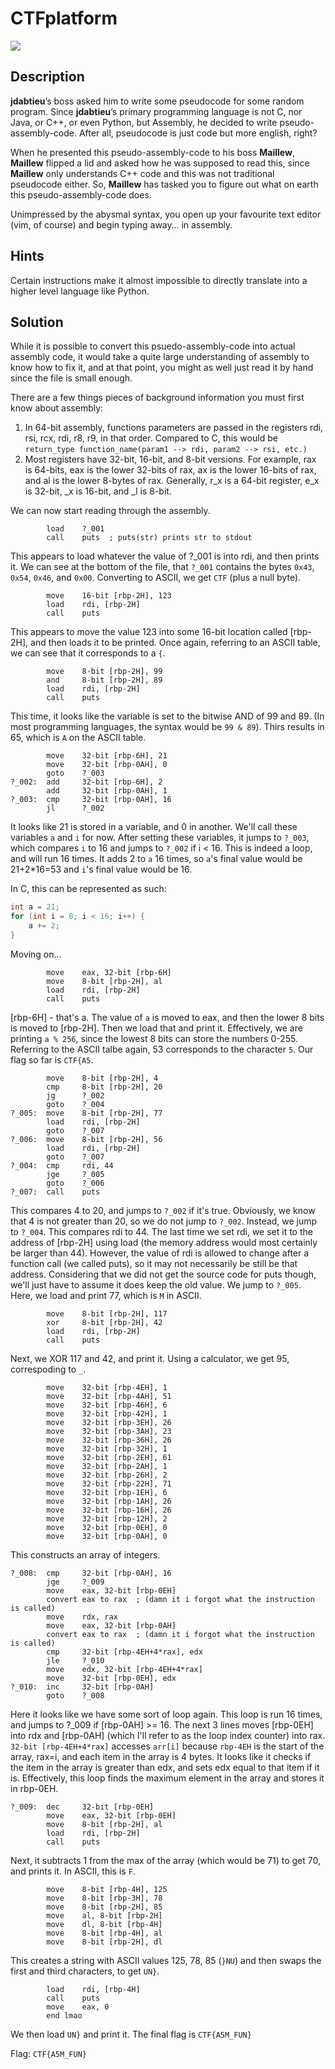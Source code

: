 # CTFplatform
![](https://img.shields.io/badge/category-rev-blue)

## Description
**jdabtieu**’s boss asked him to write some pseudocode for some random program. Since **jdabtieu**’s primary programming language is not C, nor Java, or C++, or even Python, but Assembly, he decided to write pseudo-assembly-code. After all, pseudocode is just code but more english, right?

When he presented this pseudo-assembly-code to his boss **Maillew**, **Maillew** flipped a lid and asked how he was supposed to read this, since **Maillew** only understands C++ code and this was not traditional pseudocode either. So, **Maillew** has tasked you to figure out what on earth this pseudo-assembly-code does.

Unimpressed by the abysmal syntax, you open up your favourite text editor (vim, of course) and begin typing away… in assembly.

## Hints
Certain instructions make it almost impossible to directly translate into a higher level language like Python.

## Solution
While it is possible to convert this psuedo-assembly-code into actual assembly code, it would take a quite large understanding of assembly to know how to fix it, and at that point, you might as well just read it by hand since the file is small enough.

There are a few things pieces of background information you must first know about assembly:
1. In 64-bit assembly, functions parameters are passed in the registers rdi, rsi, rcx, rdi, r8, r9, in that order. Compared to C, this would be `return_type function_name(param1 --> rdi, param2 --> rsi, etc.)`
2. Most registers have 32-bit, 16-bit, and 8-bit versions. For example, rax is 64-bits, eax is the lower 32-bits of rax, ax is the lower 16-bits of rax, and al is the lower 8-bytes of rax. Generally, r_x is a 64-bit register, e_x is 32-bit, _x is 16-bit, and _l is 8-bit.

We can now start reading through the assembly.

```
        load    ?_001
        call    puts  ; puts(str) prints str to stdout
```
This appears to load whatever the value of ?_001 is into rdi, and then prints it. We can see at the bottom of the file, that `?_001` contains the bytes `0x43`, `0x54`, `0x46`, and `0x00`. Converting to ASCII, we get `CTF` (plus a null byte).

```
        move    16-bit [rbp-2H], 123
        load    rdi, [rbp-2H]
        call    puts
```
This appears to move the value 123 into some 16-bit location called [rbp-2H], and then loads it to be printed. Once again, referring to an ASCII table, we can see that it corresponds to a `{`.

```
        move    8-bit [rbp-2H], 99
        and     8-bit [rbp-2H], 89
        load    rdi, [rbp-2H]
        call    puts
```
This time, it looks like the variable is set to the bitwise AND of 99 and 89. (In most programming languages, the syntax would be `99 & 89`). Thirs results in 65, which is `A` on the ASCII table.

```
        move    32-bit [rbp-6H], 21
        move    32-bit [rbp-0AH], 0
        goto    ?_003
?_002:  add     32-bit [rbp-6H], 2
        add     32-bit [rbp-0AH], 1
?_003:  cmp     32-bit [rbp-0AH], 16
        jl      ?_002
```
It looks like 21 is stored in a variable, and 0 in another. We'll call these variables `a` and `i` for now. After setting these variables, it jumps to `?_003`, which compares `i` to 16 and jumps to `?_002` if i < 16. This is indeed a loop, and will run 16 times. It adds 2 to `a` 16 times, so `a`'s final value would be 21+2*16=53 and `i`'s final value would be 16.

In C, this can be represented as such:
```c
int a = 21;
for (int i = 0; i < 16; i++) {
    a += 2;
}
```

Moving on...
```
        move    eax, 32-bit [rbp-6H]
        move    8-bit [rbp-2H], al
        load    rdi, [rbp-2H]
        call    puts
```
[rbp-6H] - that's a. The value of `a` is moved to eax, and then the lower 8 bits is moved to [rbp-2H]. Then we load that and print it. Effectively, we are printing `a % 256`, since the lowest 8 bits can store the numbers 0-255. Referring to the ASCII talbe again, 53 corresponds to the character `5`. Our flag so far is `CTF{A5`.

```
        move    8-bit [rbp-2H], 4
        cmp     8-bit [rbp-2H], 20
        jg      ?_002
        goto    ?_004
?_005:  move    8-bit [rbp-2H], 77
        load    rdi, [rbp-2H]
        goto    ?_007
?_006:  move    8-bit [rbp-2H], 56
        load    rdi, [rbp-2H]
        goto    ?_007
?_004:  cmp     rdi, 44
        jge     ?_005
        goto    ?_006
?_007:  call    puts
```
This compares 4 to 20, and jumps to `?_002` if it's true. Obviously, we know that 4 is not greater than 20, so we do not jump to `?_002`. Instead, we jump to `?_004`. This compares rdi to 44. The last time we set rdi, we set it to the address of [rbp-2H] using load (the memory address would most certainly be larger than 44). However, the value of rdi is allowed to change after a function call (we called puts), so it may not necessarily be still be that address. Considering that we did not get the source code for puts though, we'll just have to assume it does keep the old value. We jump to `?_005`. Here, we load and print 77, which is `M` in ASCII.

```
        move    8-bit [rbp-2H], 117
        xor     8-bit [rbp-2H], 42
        load    rdi, [rbp-2H]
        call    puts
```
Next, we XOR 117 and 42, and print it. Using a calculator, we get 95, correspoding to `_`.
```
        move    32-bit [rbp-4EH], 1
        move    32-bit [rbp-4AH], 51
        move    32-bit [rbp-46H], 6
        move    32-bit [rbp-42H], 1
        move    32-bit [rbp-3EH], 26
        move    32-bit [rbp-3AH], 23
        move    32-bit [rbp-36H], 26
        move    32-bit [rbp-32H], 1
        move    32-bit [rbp-2EH], 61
        move    32-bit [rbp-2AH], 1
        move    32-bit [rbp-26H], 2
        move    32-bit [rbp-22H], 71
        move    32-bit [rbp-1EH], 6
        move    32-bit [rbp-1AH], 26
        move    32-bit [rbp-16H], 26
        move    32-bit [rbp-12H], 2
        move    32-bit [rbp-0EH], 0
        move    32-bit [rbp-0AH], 0
```
This constructs an array of integers.
```
?_008:  cmp     32-bit [rbp-0AH], 16
        jge     ?_009
        move    eax, 32-bit [rbp-0EH]
        convert eax to rax  ; (damn it i forgot what the instruction is called)
        move    rdx, rax
        move    eax, 32-bit [rbp-0AH]
        convert eax to rax  ; (damn it i forgot what the instruction is called)
        cmp     32-bit [rbp-4EH+4*rax], edx
        jle     ?_010
        move    edx, 32-bit [rbp-4EH+4*rax]
        move    32-bit [rbp-0EH], edx
?_010:  inc     32-bit [rbp-0AH]
        goto    ?_008
```
Here it looks like we have some sort of loop again. This loop is run 16 times, and jumps to ?_009 if [rbp-0AH] >= 16. The next 3 lines moves [rbp-0EH] into rdx and [rbp-0AH] (which I'll refer to as the loop index counter) into rax. `32-bit [rbp-4EH+4*rax]` accesses `arr[i]` because `rbp-4EH` is the start of the array, rax=i, and each item in the array is 4 bytes. It looks like it checks if the item in the array is greater than edx, and sets edx equal to that item if it is. Effectively, this loop finds the maximum element in the array and stores it in rbp-0EH.
```
?_009:  dec     32-bit [rbp-0EH]
        move    eax, 32-bit [rbp-0EH]
        move    8-bit [rbp-2H], al
        load    rdi, [rbp-2H]
        call    puts
```
Next,  it subtracts 1 from the max of the array (which would be 71) to get 70, and prints it. In ASCII, this is `F`.
```
        move    8-bit [rbp-4H], 125
        move    8-bit [rbp-3H], 78
        move    8-bit [rbp-2H], 85
        move    al, 8-bit [rbp-2H]
        move    dl, 8-bit [rbp-4H]
        move    8-bit [rbp-4H], al
        move    8-bit [rbp-2H], dl
```
This creates a string with ASCII values 125, 78, 85 (`}NU`) and then swaps the first and third characters, to get `UN}`.
```
        load    rdi, [rbp-4H]
        call    puts
        move    eax, 0
        end lmao
```
We then load `UN}` and print it. The final flag is `CTF{A5M_FUN}`

Flag: `CTF{A5M_FUN}`
